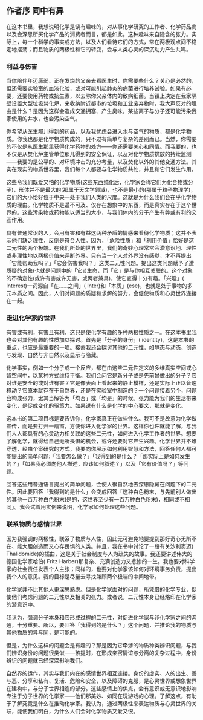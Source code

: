 ## 作者序 同中有异

在这本书里，我想说明化学是饶有趣味的，对从事化学研究的工作者、化学药品商以及会深思所买化学产品的消费者而言，都是如此。这种趣味来自隐含的张力。实际上，每一个科学的事实或方法，以及人们看待它们的方式，常在两极观点间不稳定地摆荡；而且物质的两极性和它的转变，会与人类心灵的深沉动力产生共鸣。

### 利益与伤害
当你陪伴年迈孱弱、正在发烧的父亲去看医生时，你需要些什么？关心是必然的，但还需要实验室的血液化验，或对可能引起肺炎的病菌进行培养试验。如果有必要，还要使用药物或抗生素，以去除你父亲体内的致病细菌。当镇上决定在我家隔壁设置大型垃圾焚化炉，来收纳附近都市的垃圾和工业废弃物时，我大声反对的理由是什么？是因为这样会造成交通拥塞、产生臭味，某些离子与分子还可能污染我家使用的井水，也会污染空气。

你希望从医生那儿得到的药品，以及我忧虑会进入水与空气的物质，都是化学物质。你我也都是化学物质构成的，只不过有简单与复杂的差别而已。当然，你需要的不仅是从医生那里获得化学药物的处方——你还需要关心和同情。而我要的，也不仅是从焚化炉主管单位那儿得到的安全保证，以及对化学物质排放的持续监测——我要的是公平的、对环境冲击的充分考量，以及焚化以外的其他变通方法。其实在现实的物质世界里，我们每个人都要与化学物质共处，并且和它们发生作用。

这些令我们既爱又怕的化学物质(这些东西纯化后，化学家会称它们为化合物或分子)，形体并不是最大的(那属于天文学领域)，也不是最小的(那属于粒子物理学)，它们的大小恰好位于中央一处于我们人类的尺度。这就是为什么我们会在乎化学物质的理由。化学物质不是遥不可及、仅存在想象中的东西，而是真实存在于这个世界的。这些污染物或药物能以适当的大小，与我们体内的分子产生有弊或有利的交互作用。

具有普通常识的人，会用有害和有益这两种矛盾的情感来看待化学物质；这并不表示他们缺乏理性，反倒是符合人性。因为，「危险性质」和「利用价值」恰好是这二元性的两个极端。在我们所处的世界里，我们的奇妙心理常常会潜意识地、理性或非理性地以两极价值来评断外界。只有当一个人对外界没有感觉，才不再提出「它能帮助我吗？」「它会伤害我吗？」这类二元性问题。提出这类问题赋予了遭质疑的对象(也就是问题中的「它」)生命，而「它」是与你相互关联的。这个对象的不确定性(或许有害或许无害，或两者兼具)，使它变得十分有趣。「兴趣」( Interest)一词源自「在……之间」( Inter)和「本质」(ese)，也就是处于事物的多元本质之间。因此，人们对问题的质疑和求解的努力，会促使物质和心灵世界连接在一起。

### 走进化学家的世界
有害或有利，有害且有利，这只是使化学有趣的多种两极性质之一。在这本书里我也会对其他有趣的性质加以探讨。首先是「分子的身份」( identity)，这是本书的重点，也应是最重要的一项。接蓄我还会探讨其他的二元性，如静态与动态、创造与发现、自然与非自然以及显示与隐藏。

化学事实，例如一个分子或一个反应，都在由这些二元性定义的多维真实空间或心智空间中，以某种方式维持平衡。我们会问它是新分子或是先前曾做出的分子？它对谁是安全的或对谁有害？它是像表面上看起来的静止模样，还是实际上正以音速移动？它原本就存在于自然界，还是在实验室中制造的？一个问题接着另个，问题会构成张力，尤其当解答为「均否」或「均是」的时候。张力能为我们的生活带来变化，是促成变化的驱策力。如果说有什么是化学的中心要义，那就是变化。

这本书的第二项目标是要告诉你，化学家真正在做些什么。我可不是故意为化学做宣传，而是要打开一扇窗，方便你进入化学家的世界。这样你也许就能了解，与我们人人都具有的心灵动力相关联的这些二元性，如何进入化学工作者的世界。想要了解化学，就得给自己无所畏惧的机会，或许还要对它产生兴趣。化学世界并不难穿透，经由个案研究的方式，我要向你展示如何利用智慧和方法，回答任何人都可能提出的简单问题:「我要怎么做？」「我得到的是什么？「那实际上是如何发生的？」「如果我必须向他人描述，应该如何叙述？」以及「它有价值吗？」等问题。

回答这些用普通语言提出的简单问题，会使人很自然地去深思隐藏在问题下的二元性。因此要回答「我得到的是什么」会变成回答「这种白色粉末，与先前别人做出的其他一百万种白色粉末(是的，这世界至少有一百万种白色粉末)，相同或不相同」。我会试着用实例来说明，化学家如何处理这些问题。

### 联系物质与感情世界
因为我强调的两极性，联系了物质与人性，因此无可避免地要提到那好奇心无所不在、能大胆创造而又心存畏惧的人类。并且，我在书中讨论了一段有关沙利窦迈( Thalidomide)的插曲，这是关于社会制度与人为疏失的故事。我还要讲述伟大的德国化学家哈伯( Fritz Harber)那复杂、充满创造力又悲惨的一生。我也要对科学家的社会责任发表个人主张；同样的，也要对化学家该如何对环境事务负责，提出我个人的意见。我的目标是尽量去寻找兼顾两个极端的中间地带。

化学家并不比其他人更深思熟虑。但是化学家面对的问题，所凭借的化学专业，促使他们考虑问题的二元性以及相关的张力。或者说，二元性本身已经烙印在化学家的潜意识中。

我认为，强调分子本身和它形成过程的二元性，对促进化学家与非化学家之间的沟通，十分重要。所以，要回答「我得到的是什么？」这个问题，并推论我的物质与其他物质的异与同，是可能的。

但是，为什么这样的问题会是有趣的？那是因为它牵涉的物质种类辨识问题，与我们辨识身份的问题很类似——孩提时，在形成亲密情谊与分离的复杂过程中，身份辨识的问题就已经深深影响我们。

自然界的运作，其实与我们内在的感情世界相互连接。身份的虚实、人的出生、善与恶、分享和私有、复活、危险和安全，以及障碍的克服，是心灵世界或想象世界在建构中，与分子世界相连的部分。这些感情上的焦点，会有意识或无意识地影响专注于分子世界的化学家——他们那美妙、如同在玩游戏的心理。了解这点，有助于了解究竟是什么在推动化学家。我认为，通过两极性来表达物质与心灵世界的关联，能使我们明白，为什么人们会对化学物质又爱又恨。



